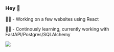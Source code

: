 <h3>Hey 👋</h3>

<p>👨‍🚀 - Working on a few websites using React</p>
<p>👨‍💻 - Continously learning, currently working with FastAPI/Postgres/SQLAlchemy</p>

![](https://komarev.com/ghpvc/?username=kleeding&label=LEVEL&color=red)
